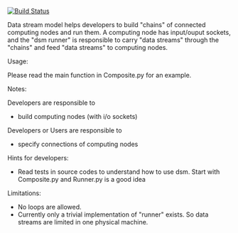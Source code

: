 [![Build Status](https://travis-ci.com/danse-inelastic/dsm.svg?branch=master)](https://travis-ci.com/danse-inelastic/dsm)

Data stream model helps developers to build "chains" of connected 
computing nodes and run them. 
A computing node has input/ouput sockets, and the "dsm runner"
is responsible to carry "data streams" through the "chains" 
and feed "data streams" to computing nodes.

Usage:

 Please read the main function in Composite.py for an example.

Notes:

Developers are responsible to 

* build computing nodes (with i/o sockets)
    
Developers or Users are responsible to

* specify connections of computing nodes

Hints for developers:

* Read tests in source codes to understand how to use dsm. 
  Start with Composite.py and Runner.py is a good idea

Limitations:

* No loops are allowed.
* Currently only a trivial implementation of "runner" exists. So data streams
  are limited in one physical machine.

